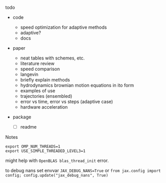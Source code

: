 todo
- code
  - speed optimization for adaptive methods
  - adaptive?
  - docs

- paper
  - neat tables with schemes, etc.
  - literature review
  - speed comparison
  - langevin
  - briefly explain methods
  - hydrodynamics brownian motion equations in ito form
  - examples of use
  - trajectories (ensembled)
  - error vs time, error vs steps (adaptive case)
  - hardware acceleration

- package
  - [ ] readme


Notes
```
export OMP_NUM_THREADS=1
export USE_SIMPLE_THREADED_LEVEL3=1
```
might help with `OpenBLAS blas_thread_init` error.

to debug nans set envvar `JAX_DEBUG_NANS=True` or `from jax.config import config; config.update("jax_debug_nans", True)`
